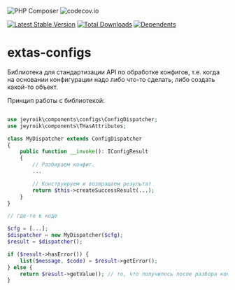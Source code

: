 ![PHP Composer](https://github.com/jeyroik/extas-configs/workflows/PHP%20Composer/badge.svg?branch=master)
![codecov.io](https://codecov.io/gh/jeyroik/extas-configs/coverage.svg?branch=master)

[![Latest Stable Version](https://poser.pugx.org/jeyroik/extas-configs/v)](//packagist.org/packages/jeyroik/extas-jsonrpc)
[![Total Downloads](https://poser.pugx.org/jeyroik/extas-configs/downloads)](//packagist.org/packages/jeyroik/extas-jsonrpc)
[![Dependents](https://poser.pugx.org/jeyroik/extas-configs/dependents)](//packagist.org/packages/jeyroik/extas-jsonrpc)


# extas-configs

Библиотека для стандартизации API по обработке конфигов, т.е. когда на основании конфигурации надо либо что-то сделать, либо создать какой-то объект.

Принцип работы с библиотекой:

```php

use jeyroik\components\configs\ConfigDispatcher;
use jeyroik\components\THasAttributes;

class MyDispatcher extends ConfigDispatcher
{
    public function __invoke(): IConfigResult
    {
        // Разбираем конфиг.
        ...

        // Конструируем и возвращаем результат
        return $this->createSuccessResult(...);
    }
}

// где-то в коде

$cfg = [...];
$dispatcher = new MyDispatcher($cfg);
$result = $dispatcher();

if ($result->hasError()) {
    list($message, $code) = $result->getError();
} else {
    return $result->getValue(); // то, что получилось после разбора конфигурации
}
```
